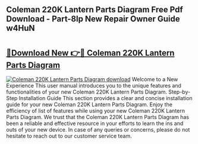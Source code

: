 ## Coleman 220K Lantern Parts Diagram Free Pdf Download - Part-8lp New Repair Owner Guide w4HuN

# <h2><a href="http://dfobujn.blite.top/?on=Coleman+220K+Lantern+Parts+Diagram">🔗Download New 👉🔴 Coleman 220K Lantern Parts Diagram</a></h2>

[![Coleman 220K Lantern Parts Diagram download](https://i.imgur.com/lujVjoI.png)](http://dfobujn.blite.top/?on=Coleman+220K+Lantern+Parts+Diagram)
Welcome to a New Experience This user manual introduces you to the unique features and functionalities of your new Coleman 220K Lantern Parts Diagram. Step-by-Step Installation Guide This section provides a clear and concise installation guide for your new Coleman 220K Lantern Parts Diagram. Enjoy the efficiency of list of features while using your new Coleman 220K Lantern Parts Diagram. We trust that the Coleman 220K Lantern Parts Diagram has been a reliable and effective resource in your efforts to learn the ins and outs of your new device. In case of any queries or concerns, please do not hesitate to reach out to our customer service team.
